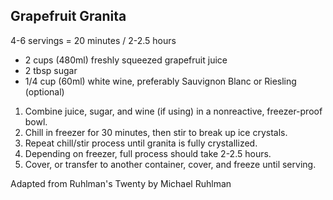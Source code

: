 ## Grapefruit Granita

4-6 servings = 20 minutes / 2-2.5 hours

* 2 cups (480ml) freshly squeezed grapefruit juice
* 2 tbsp sugar
* 1/4 cup (60ml) white wine, preferably Sauvignon Blanc or Riesling (optional)

1. Combine juice, sugar, and wine (if using) in a nonreactive, freezer-proof bowl.
2. Chill in freezer for 30 minutes, then stir to break up ice crystals.
3. Repeat chill/stir process until granita is fully crystallized.
4. Depending on freezer, full process should take 2-2.5 hours.
5. Cover, or transfer to another container, cover, and freeze until serving.

Adapted from Ruhlman's Twenty by Michael Ruhlman
